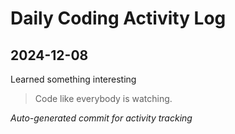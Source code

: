 # Daily Coding Activity Log

## 2024-12-08

Learned something interesting

> Code like everybody is watching.

*Auto-generated commit for activity tracking*
